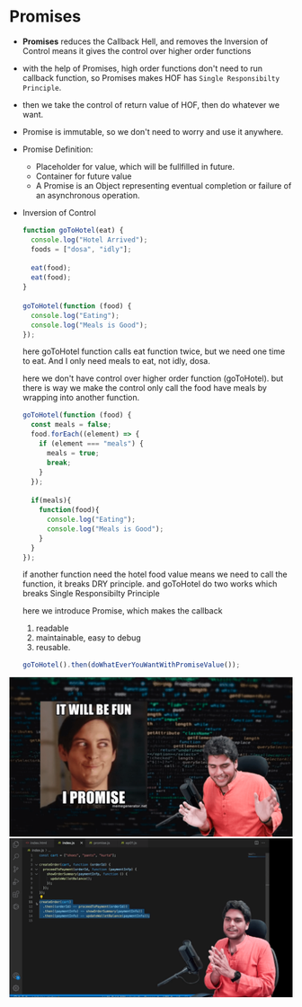 # Promises

- **Promises** reduces the Callback Hell, and removes the Inversion of Control means
  it gives the control over higher order functions

- with the help of Promises, high order functions don't need to run callback function, so Promises makes HOF has `Single Responsibilty Principle`.
- then we take the control of return value of HOF, then do whatever we want.
- Promise is immutable, so we don't need to worry and use it anywhere.

- Promise Definition:

  - Placeholder for value, which will be fullfilled in future.
  - Container for future value
  - A Promise is an Object representing eventual completion or failure of an
    asynchronous operation.

- Inversion of Control

  ```js
  function goToHotel(eat) {
    console.log("Hotel Arrived");
    foods = ["dosa", "idly"];

    eat(food);
    eat(food);
  }

  goToHotel(function (food) {
    console.log("Eating");
    console.log("Meals is Good");
  });
  ```

  here goToHotel function calls eat function twice, but we need one time to eat.
  And I only need meals to eat, not idly, dosa.

  here we don't have control over higher order function (goToHotel).
  but there is way we make the control only call the food have meals by wrapping
  into another function.

  ```js
  goToHotel(function (food) {
    const meals = false;
    food.forEach((element) => {
      if (element === "meals") {
        meals = true;
        break;
      }
    });

    if(meals){
      function(food){
        console.log("Eating");
        console.log("Meals is Good");
      }
    }
  });
  ```

  if another function need the hotel food value means we need to call the
  function, it breaks DRY principle. and goToHotel do two works which breaks
  Single Responsibilty Principle

  here we introduce Promise, which makes the callback

  1. readable
  2. maintainable, easy to debug
  3. reusable.

  ```js
  goToHotel().then(doWhatEverYouWantWithPromiseValue());
  ```

![](./pics/1.png)
![](./pics/2.png)
